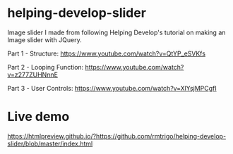 # helping-develop-slider

Image slider I made from following Helping Develop's tutorial on making an Image slider with JQuery.

Part 1 - Structure: https://www.youtube.com/watch?v=QtYP_eSVKfs

Part 2 - Looping Function: https://www.youtube.com/watch?v=z277ZUHNnnE

Part 3 - User Controls: https://www.youtube.com/watch?v=XlYsjMPCgfI

# Live demo

https://htmlpreview.github.io/?https://github.com/rmtrigo/helping-develop-slider/blob/master/index.html
